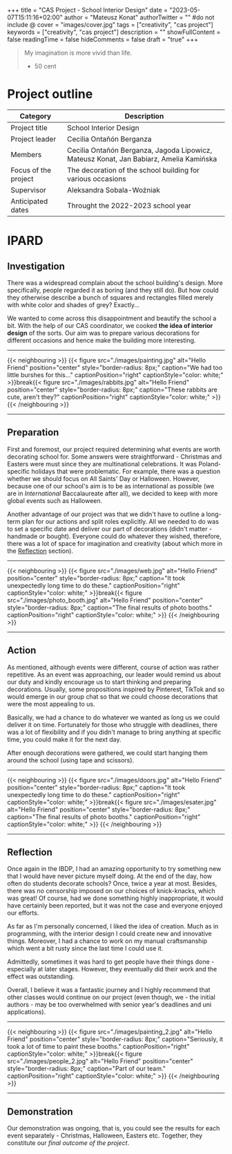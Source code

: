 +++
title = "CAS Project - School Interior Design"
date = "2023-05-07T15:11:16+02:00"
author = "Mateusz Konat"
authorTwitter = "" #do not include @
cover = "images/cover.jpg"
tags = ["creativity", "cas project"]
keywords = ["creativity", "cas project"]
description = ""
showFullContent = false
readingTime = false
hideComments = false
draft = "true"
+++

> My imagination is more vivid than life. 
> - 50 cent

# Project outline
|Category|Description|
|---|---|
|Project title|School Interior Design|
|Project leader|Cecilia Ontañón Berganza|
|Members|Cecilia Ontañón Berganza, Jagoda Lipowicz, Mateusz Konat, Jan Babiarz, Amelia Kamińska|
|Focus of the project|The decoration of the school building for various occasions|
|Supervisor|Aleksandra Sobala-Woźniak|
|Anticipated dates|Throught the 2022-2023 school year|

# IPARD
## Investigation
There was a widespread complain about the school building's design. More specifically, people regarded it as boring (and they still do). But how could they otherwise describe a bunch of squares and rectangles filled merely with white color and shades of grey? Exactly...

We wanted to come across this disappointment and beautify the school a bit. With the help of our CAS coordinator, we cooked **the idea of interior design** of the sorts. Our aim was to prepare various decorations for different occasions and hence make the building more interesting.

***
{{< neighbouring >}}
{{< figure src="./images/painting.jpg" alt="Hello Friend" position="center" style="border-radius: 8px;" caption="We had too little burshes for this..." captionPosition="right" captionStyle="color: white;" >}}break{{< figure src="./images/rabbits.jpg" alt="Hello Friend" position="center" style="border-radius: 8px;" caption="These rabbits are cute, aren't they?" captionPosition="right" captionStyle="color: white;" >}}
{{< /neighbouring >}}
***

## Preparation
First and foremost, our project required determining what events are worth decorating school for. Some answers were straightforward - Christmas and Easters were must since they are multinational celebrations. It was Poland-specific holidays that were problematic. For example, there was a question whether we should focus on All Saints' Day or Halloween. However, because one of our school's aim is to be as international as possible (we are in _International_ Baccalaureate after all), we decided to keep with more global events such as Halloween.

Another advantage of our project was that we didn't have to outline a long-term plan for our actions and split roles explicitly. All we needed to do was to set a specific date and deliver our part of decorations (didn't matter - handmade or bought). Everyone could do whatever they wished, therefore, there was a lot of space for imagination and creativity (about which more in the [Reflection](#reflection) section).

***
{{< neighbouring >}}
{{< figure src="./images/web.jpg" alt="Hello Friend" position="center" style="border-radius: 8px;" caption="It took unexpectedly long time to do these." captionPosition="right" captionStyle="color: white;" >}}break{{< figure src="./images/photo_booth.jpg" alt="Hello Friend" position="center" style="border-radius: 8px;" caption="The final results of photo booths." captionPosition="right" captionStyle="color: white;" >}}
{{< /neighbouring >}}
***

## Action
As mentioned, although events were different, course of action was rather repetitive. As an event was approaching, our leader would remind us about our duty and kindly encourage us to start thinking and preparing decorations. Usually, some propositions inspired by Pinterest, TikTok and so would emerge in our group chat so that we could choose decorations that were the most appealing to us. 

Basically, we had a chance to do whatever we wanted as long us we could deliver it on time. Fortunately for those who struggle with deadlines, there was a lot of flexibility and if you didn't manage to bring anything at specific time, you could make it for the next day.

After enough decorations were gathered, we could start hanging them around the school (using tape and scissors).

***
{{< neighbouring >}}
{{< figure src="./images/doors.jpg" alt="Hello Friend" position="center" style="border-radius: 8px;" caption="It took unexpectedly long time to do these." captionPosition="right" captionStyle="color: white;" >}}break{{< figure src="./images/esater.jpg" alt="Hello Friend" position="center" style="border-radius: 8px;" caption="The final results of photo booths." captionPosition="right" captionStyle="color: white;" >}}
{{< /neighbouring >}}
***

## Reflection
Once again in the IBDP, I had an amazing opportunity to try something new that I would have never picture myself doing. At the end of the day, how often do students decorate schools? Once, twice a year at most. Besides, there was no censorship imposed on our choices of knick-knacks, which was great! Of course, had we done something highly inappropriate, it would have certainly been reported, but it was not the case and everyone enjoyed our efforts.

As far as I'm personally concerned, I liked the idea of creation. Much as in programming, with the interior design I could create new and innovative things. Moreover, I had a chance to work on my manual craftsmanship which went a bit rusty since the last time I could use it.

Admittedly, sometimes it was hard to get people have their things done - especially at later stages. However, they eventually did their work and the effect was outstanding.

Overall, I believe it was a fantastic journey and I highly recommend that other classes would continue on our project (even though, we - the initial authors - may be too overwhelmed with senior year's deadlines and uni applications).

***
{{< neighbouring >}}
{{< figure src="./images/painting_2.jpg" alt="Hello Friend" position="center" style="border-radius: 8px;" caption="Seriously, it took a lot of time to paint these booths." captionPosition="right" captionStyle="color: white;" >}}break{{< figure src="./images/people_2.jpg" alt="Hello Friend" position="center" style="border-radius: 8px;" caption="Part of our team." captionPosition="right" captionStyle="color: white;" >}}
{{< /neighbouring >}}
***

## Demonstration
Our demonstration was ongoing, that is, you could see the results for each event separately - Christmas, Halloween, Easters etc. Together, they constitute our *final outcome of the project*.
